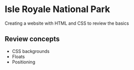 # Isle Royale National Park
Creating a website with HTML and CSS to review the basics

## Review concepts
* CSS backgrounds
* Floats
* Positioning
